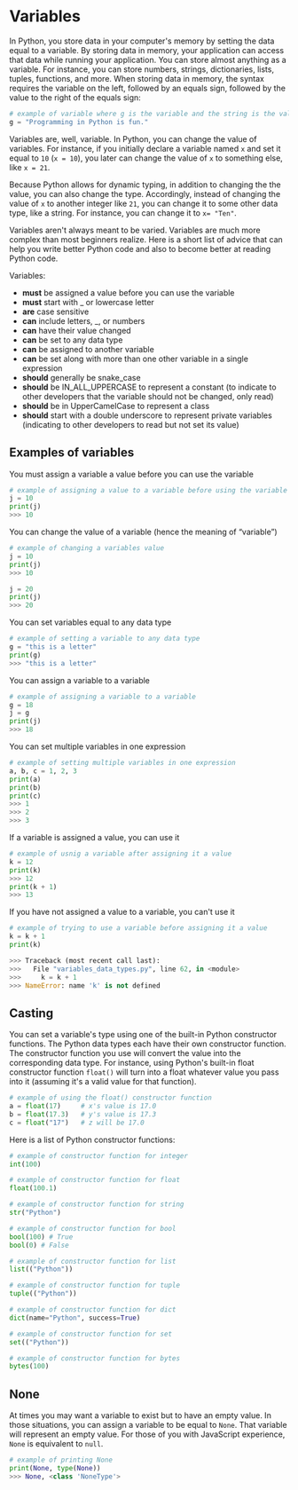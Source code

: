# Variables

In Python, you store data in your computer's memory by setting the data equal to a variable. By storing data in memory, your application can access that data while running your application. You can store almost anything as a variable. For instance, you can store numbers, strings, dictionaries, lists, tuples, functions, and more. When storing data in memory, the syntax requires the variable on the left, followed by an equals sign, followed by the value to the right of the equals sign:

```python
# example of variable where g is the variable and the string is the value
g = "Programming in Python is fun."
```

Variables are, well, variable. In Python, you can change the value of variables. For instance, if you initially declare a variable named `x` and set it equal to `10` (`x = 10`), you later can change the value of `x` to something else, like `x = 21`. 

Because Python allows for dynamic typing, in addition to changing the the value, you can also change the type. Accordingly, instead of changing the value of `x` to another integer like `21`, you can change it to some other data type, like a string. For instance, you can change it to `x= "Ten"`. 

Variables aren't always meant to be varied. Variables are much more complex than most beginners realize. Here is a short list of advice that can help you write better Python code and also to become better at reading Python code.

Variables: 

- **must** be assigned a value before you can use the variable
- **must** start with _ or lowercase letter
- **are** case sensitive
- **can** include letters, _, or numbers
- **can** have their value changed
- **can** be set to any data type
- **can** be assigned to another variable
- **can** be set along with more than one other variable in a single expression
- **should** generally be snake_case
- **should** be IN_ALL_UPPERCASE to represent a constant (to indicate to other developers that the variable should not be changed, only read)
- **should** be in UpperCamelCase to represent a class
- **should** start with a double underscore to represent private variables (indicating to other developers to read but not set its value)


## Examples of variables

You must assign a variable a value before you can use the variable  
```python
# example of assigning a value to a variable before using the variable
j = 10  
print(j)
>>> 10
```


You can change the value of a variable (hence the meaning of “variable”)  
```python
# example of changing a variables value
j = 10 
print(j)
>>> 10

j = 20    
print(j)  
>>> 20
```

You can set variables equal to any data type  
```python
# example of setting a variable to any data type
g = "this is a letter"   
print(g) 
>>> "this is a letter" 
```

You can assign a variable to a variable  
```python
# example of assigning a variable to a variable
g = 18
j = g    
print(j)
>>> 18
```

You can set multiple variables in one expression  
```python
# example of setting multiple variables in one expression
a, b, c = 1, 2, 3    
print(a)  
print(b)  
print(c)  
>>> 1
>>> 2
>>> 3
```

If a variable is assigned a value, you can use it
```python
# example of usnig a variable after assigning it a value
k = 12  
print(k)
>>> 12
print(k + 1)  
>>> 13
```

If you have not assigned a value to a variable, you can't use it  
```python
# example of trying to use a variable before assigning it a value
k = k + 1  
print(k)  

>>> Traceback (most recent call last):
>>>   File "variables_data_types.py", line 62, in <module>
>>>     k = k + 1
>>> NameError: name 'k' is not defined
```

## Casting

You can set a variable's type using one of the built-in Python constructor functions. The Python data types each have their own constructor function. The constructor function you use will convert the value into the corresponding data type. For instance, using Python's built-in float constructor function `float()` will turn into a float whatever value you pass into it (assuming it's a valid value for that function).

```python
# example of using the float() constructor function
a = float(17)     # x's value is 17.0
b = float(17.3)   # y's value is 17.3
c = float("17")   # z will be 17.0
```

Here is a list of Python constructor functions:
```python
# example of constructor function for integer
int(100)

# example of constructor function for float
float(100.1)

# example of constructor function for string
str("Python")

# example of constructor function for bool
bool(100) # True 
bool(0) # False

# example of constructor function for list
list(("Python"))

# example of constructor function for tuple
tuple(("Python"))

# example of constructor function for dict
dict(name="Python", success=True)

# example of constructor function for set
set(("Python"))

# example of constructor function for bytes
bytes(100)
```

## None

At times you may want a variable to exist but to have an empty value. In those situations, you can assign a variable to be equal to `None`. That variable will represent an empty value. For those of you with JavaScript experience, `None` is equivalent to `null`. 


```python
# example of printing None
print(None, type(None))  
>>> None, <class 'NoneType'>
```

